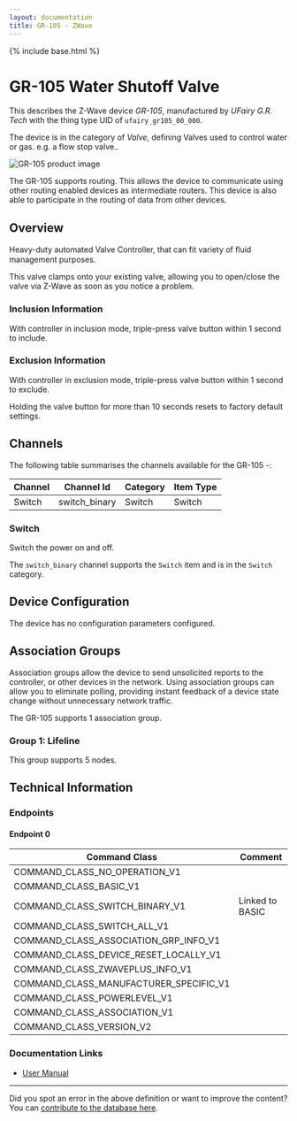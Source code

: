 ```yaml
---
layout: documentation
title: GR-105 - ZWave
---
```


{% include base.html %}

# GR-105 Water Shutoff Valve
This describes the Z-Wave device *GR-105*, manufactured by *UFairy G.R. Tech* with the thing type UID of ```ufairy_gr105_00_000```.

The device is in the category of *Valve*, defining Valves used to control water or gas. e.g. a flow stop valve..

![GR-105 product image](https://www.cd-jackson.com/zwave_device_uploads/438/438_default.jpg)


The GR-105 supports routing. This allows the device to communicate using other routing enabled devices as intermediate routers.  This device is also able to participate in the routing of data from other devices.

## Overview

Heavy-duty automated Valve Controller, that can fit variety of ﬂuid management purposes.

This valve clamps onto your existing valve, allowing you to open/close the valve via Z-Wave as soon as you notice a problem.

### Inclusion Information

With controller in inclusion mode, triple-press valve button within 1 second to include.

### Exclusion Information

With controller in exclusion mode, triple-press valve button within 1 second to exclude.

Holding the valve button for more than 10 seconds resets to factory default settings.

## Channels

The following table summarises the channels available for the GR-105 -:

| Channel | Channel Id | Category | Item Type |
|---------|------------|----------|-----------|
| Switch | switch_binary | Switch | Switch | 

### Switch

Switch the power on and off.

The ```switch_binary``` channel supports the ```Switch``` item and is in the ```Switch``` category.



## Device Configuration

The device has no configuration parameters configured.

## Association Groups

Association groups allow the device to send unsolicited reports to the controller, or other devices in the network. Using association groups can allow you to eliminate polling, providing instant feedback of a device state change without unnecessary network traffic.

The GR-105 supports 1 association group.

### Group 1: Lifeline

This group supports 5 nodes.

## Technical Information

### Endpoints

#### Endpoint 0

| Command Class | Comment |
|---------------|---------|
| COMMAND_CLASS_NO_OPERATION_V1| |
| COMMAND_CLASS_BASIC_V1| |
| COMMAND_CLASS_SWITCH_BINARY_V1| Linked to BASIC|
| COMMAND_CLASS_SWITCH_ALL_V1| |
| COMMAND_CLASS_ASSOCIATION_GRP_INFO_V1| |
| COMMAND_CLASS_DEVICE_RESET_LOCALLY_V1| |
| COMMAND_CLASS_ZWAVEPLUS_INFO_V1| |
| COMMAND_CLASS_MANUFACTURER_SPECIFIC_V1| |
| COMMAND_CLASS_POWERLEVEL_V1| |
| COMMAND_CLASS_ASSOCIATION_V1| |
| COMMAND_CLASS_VERSION_V2| |

### Documentation Links

* [User Manual](https://www.cd-jackson.com/zwave_device_uploads/438/GR-105-EU-B.pdf)

---

Did you spot an error in the above definition or want to improve the content?
You can [contribute to the database here](http://www.cd-jackson.com/index.php/zwave/zwave-device-database/zwave-device-list/devicesummary/438).
